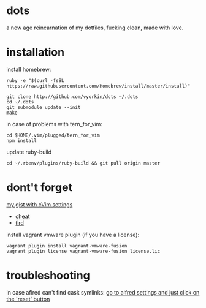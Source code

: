 dots
====

a new age reincarnation of my dotfiles, fucking clean, made with love.

installation
====

install homebrew:
```
ruby -e "$(curl -fsSL https://raw.githubusercontent.com/Homebrew/install/master/install)"
```

```
git clone http://github.com/vyorkin/dots ~/.dots
cd ~/.dots
git submodule update --init
make
```

in case of problems with tern_for_vim:
```
cd $HOME/.vim/plugged/tern_for_vim
npm install
```

update ruby-build

```
cd ~/.rbenv/plugins/ruby-build && git pull origin master
```

# dont't forget

[my gist with cVim settings](https://gist.github.com/vyorkin/711589d7f1a90954dec5)

* [cheat](https://github.com/chrisallenlane/cheat)
* [tlrd](https://github.com/tldr-pages/tldr)

install vagrant vmware plugin (if you have a license):

```
vagrant plugin install vagrant-vmware-fusion
vagrant plugin license vagrant-vmware-fusion license.lic
```

# troubleshooting

in case aflred can't find cask symlinks:
[go to alfred settings and just click on the 'reset'
button](https://github.com/caskroom/homebrew-cask/issues/9685#issuecomment-77553432)
